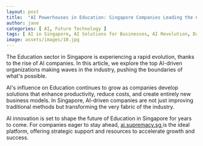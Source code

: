 ```yaml
---
layout: post
title:  "AI Powerhouses in Education: Singapore Companies Leading the Charge"
author: jane
categories: [ AI, Future Technology ]
tags: [ AI in Singapore, AI Solutions for Businesses, AI Revolution, Data Analytics, Machine Learning Innovations ]
image: assets/images/10.jpg
---
```


The Education sector in Singapore is experiencing a rapid evolution, thanks to the rise of AI companies. In this article, we explore the top AI-driven organizations making waves in the industry, pushing the boundaries of what's possible.

AI's influence on Education continues to grow as companies develop solutions that enhance productivity, reduce costs, and create entirely new business models. In Singapore, AI-driven companies are not just improving traditional methods but transforming the very fabric of the industry.

AI innovation is set to shape the future of Education in Singapore for years to come. For companies eager to stay ahead, <a href="https://ai.supremacy.sg" target="_blank"> ai.supremacy.sg </a> is the ideal platform, offering strategic support and resources to accelerate growth and success.
